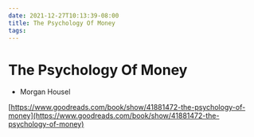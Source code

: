 ```yaml
---
date: 2021-12-27T10:13:39-08:00
title: The Psychology Of Money
tags: 
---
```


# The Psychology Of Money

* Morgan Housel

[https://www.goodreads.com/book/show/41881472-the-psychology-of-money](https://www.goodreads.com/book/show/41881472-the-psychology-of-money)